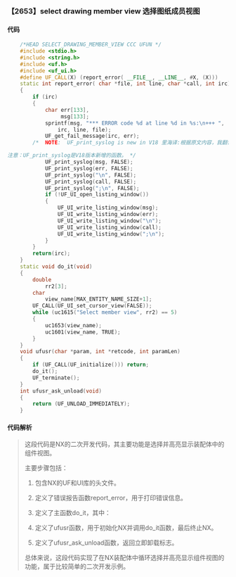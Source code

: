 ### 【2653】select drawing member view 选择图纸成员视图

#### 代码

```cpp
    /*HEAD SELECT_DRAWING_MEMBER_VIEW CCC UFUN */  
    #include <stdio.h>  
    #include <string.h>  
    #include <uf.h>  
    #include <uf_ui.h>  
    #define UF_CALL(X) (report_error( __FILE__, __LINE__, #X, (X)))  
    static int report_error( char *file, int line, char *call, int irc)  
    {  
        if (irc)  
        {  
            char err[133],  
                 msg[133];  
            sprintf(msg, "*** ERROR code %d at line %d in %s:\n+++ ",  
                irc, line, file);  
            UF_get_fail_message(irc, err);  
        /*  NOTE:  UF_print_syslog is new in V18 里海译:根据原文内容，我翻译如下：

注意：UF_print_syslog是V18版本新增的函数。 */  
            UF_print_syslog(msg, FALSE);  
            UF_print_syslog(err, FALSE);  
            UF_print_syslog("\n", FALSE);  
            UF_print_syslog(call, FALSE);  
            UF_print_syslog(";\n", FALSE);  
            if (!UF_UI_open_listing_window())  
            {  
                UF_UI_write_listing_window(msg);  
                UF_UI_write_listing_window(err);  
                UF_UI_write_listing_window("\n");  
                UF_UI_write_listing_window(call);  
                UF_UI_write_listing_window(";\n");  
            }  
        }  
        return(irc);  
    }  
    static void do_it(void)  
    {  
        double  
            rr2[3];  
        char  
            view_name[MAX_ENTITY_NAME_SIZE+1];  
        UF_CALL(UF_UI_set_cursor_view(FALSE));  
        while (uc1615("Select member view", rr2) == 5)  
        {  
            uc1653(view_name);  
            uc1601(view_name, TRUE);  
        }  
    }  
    void ufusr(char *param, int *retcode, int paramLen)  
    {  
        if (UF_CALL(UF_initialize())) return;  
        do_it();  
        UF_terminate();  
    }  
    int ufusr_ask_unload(void)  
    {  
        return (UF_UNLOAD_IMMEDIATELY);  
    }

```

#### 代码解析

> 这段代码是NX的二次开发代码，其主要功能是选择并高亮显示装配体中的组件视图。
>
> 主要步骤包括：
>
> 1. 包含NX的UF和UI库的头文件。
> 2. 定义了错误报告函数report_error，用于打印错误信息。
> 3. 定义了主函数do_it，其中：
>
> 1. 定义了ufusr函数，用于初始化NX并调用do_it函数，最后终止NX。
> 2. 定义了ufusr_ask_unload函数，返回立即卸载标志。
>
> 总体来说，这段代码实现了在NX装配体中循环选择并高亮显示组件视图的功能，属于比较简单的二次开发示例。
>

